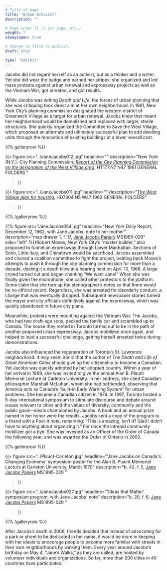 ```yaml
---
# Title of page
title: "Urban Activist"
description: ""

# Page order (1 is 1st page, etc.)
weight: 7
alwaysopen: true

# Change to false to publish.
draft: true

type: "exhibit"
---
```

Jacobs did not regard herself as an activist, but as a thinker and a writer. Yet she did wear the badge and earned her stripes: she organized and led mass protests against urban renewal and expressway projects as well as the Vietnam War, got arrested, and got results.

While Jacobs was writing *Death and Life*, the forces of urban planning that she was critiquing took direct aim at her own neighborhood. In 1961, New York City’s planning commission designated the western district of Greenwich Village as a target for urban renewal. Jacobs knew that meant her neighborhood would be demolished and replaced with larger, sterile structures. She quickly organized the Committee to Save the West Village, which proposed an alternate and ultimately successful plan to add dwelling units through the renovation of existing buildings at a lower overall cost.

{{% galleryrow %}}

{{< figure src="../JaneJacobs012.jpg"
           headline=""
           description="New York (N.Y.). City Planning Commission, [*Report of the City Planning Commission on the designation of the West Village area*](https://bc-primo.hosted.exlibrisgroup.com/permalink/f/1jdnfk3/ALMA-BC21469352740001021), HT177.N7 N47 1961 GENERAL FOLDERS "
>}}

{{< figure src="../JaneJacobs011.jpg"
          headline=""
           description="[*The West Village plan for housing*](https://bc-primo.hosted.exlibrisgroup.com/permalink/f/1jdnfk3/ALMA-BC21469015280001021), HD7304.N5 W47 1963 GENERAL FOLDERS"
>}}

{{% /galleryrow %}}

{{% figure src="JaneJacobs054.jpg"
headline="New York Daily Report, December 12, 1962, with Jane Jacobs' note to her mother"
description="map drawer 1, f. 17, [Jane Jacobs Papers](https://bc-primo.hosted.exlibrisgroup.com/permalink/f/1jdnfk3/ALMA-BC21352764790001021) MS1995-029"
side="left"
%}}Robert Moses, New York City’s “master builder,” also proposed to funnel an expressway through Lower Manhattan. Sections of Soho, Little Italy, and Chinatown would be sacrificed. Jacobs assembled and chaired a coalition committee to fight the project, beating back Moses’s attempts to push it through the city planning commission for more than a decade, dealing it a death blow at a hearing held on April 10, 1968. A large crowd turned out and began chanting “We want Jane!” When she was finally given the microphone, she called other protestors to the platform. Some claim that she tore up the stenographer’s notes so that there would be no official record. Regardless, she was arrested for disorderly conduct, a charge that was eventually dropped. Subsequent newspaper stories turned the mayor and city officials definitively against the expressway, which was quietly abandoned in future city plans.

Meanwhile, protests were mounting against the Vietnam War. The Jacobs, who had two draft-age sons, packed the family car and scrambled up to Canada. The house they rented in Toronto turned out to be in the path of another proposed urban expressway. Jacobs mobilized once again, and helped to lead a successful challenge, getting herself arrested twice during demonstrations. 

Jacobs also influenced the regeneration of Toronto’s St. Lawrence neighborhood. It may seem ironic that the author of *The Death and Life of Great American Cities* should give up her citizenship to become a Canadian. Yet Jacobs was quickly adopted by her adopted country. Within a year of her arrival in 1969, she was invited to give the annual Alan B. Plaunt Memorial Lecture at Carleton University. In her address, she cited Canadian philosopher Marshall McLuhan, whom she had befriended, observing that America acts as Canada’s “built-in Early Warning System” for urban problems. She became a Canadian citizen in 1974. In 1997, Toronto hosted a 5-day international symposium to stimulate discourse and debate around issues relevant to cities and the values of diversity, community and the public good—ideals championed by Jacobs. A book and an annual prize named in her honor were the results. Jacobs sent a copy of the program to a friend with a Post-it note, remarking: “This is amazing, isn’t it? Glad I didn’t have to anything about organizing it.” For once the intrepid community mobilizer got a bye. She was invested as an Officer of the Order of Canada the following year, and was awarded the Order of Ontario in 2000.

{{% galleryrow %}}

{{< figure src="../Plaunt-Carleton.jpg"
           headline="'Jane Jacobs on Canada's Changing Economy' symposium poster for the Alan B. Plaunt Memorial Lecturs at Carleton University, March 1970"
           description="b. 42, f. 5, [Jane Jacobs Papers](https://bc-primo.hosted.exlibrisgroup.com/permalink/f/1jdnfk3/ALMA-BC21352764790001021) MS1995-029 "
>}}

{{< figure src="../JaneJacobs027.jpg"
          headline="'Ideas that Matter' symposium program, with Jane Jacobs' note"
           description="b. 20, f. 6, [Jane Jacobs Papers](https://bc-primo.hosted.exlibrisgroup.com/permalink/f/1jdnfk3/ALMA-BC21352764790001021) MS1995-029 "
>}}

{{% /galleryrow %}}

After Jacobs’s death in 2006, friends decided that instead of advocating for a park or street to be dedicated in her name, it would be more in keeping with her ideals to encourage people to become more familiar with streets in their own neighborhoods by walking them. Every year around Jacobs’s birthday on May 4, “Jane’s Walks,” as they are called, are hosted by volunteer individuals and organizations. So far, more than 200 cities in 40 countries have participated.

